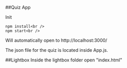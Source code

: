##Quiz App

Init
```cd quizapp
npm install<br />
npm start<br />
```

Will automatically open to http://localhost:3000/

The json file for the quiz is located inside App.js.


##Lightbox
Inside the lightbox folder open "index.html" 
